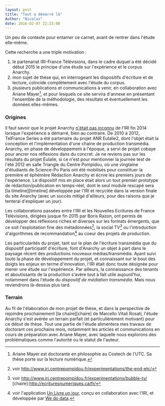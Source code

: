```yaml
---
layout: post
title: "Tout a démarré là"
Author: "Nicolas"
date: 2016-02-07 22:23:00
---
```


Un peu de contexte pour entamer ce carnet, avant de rentrer dans l'étude elle-même.

Cette recherche a une triple motivation :

1. le partenariat IRI-France Télévisions, dans le cadre duquel a été décidé début 2015 le principe d'une étude sur l'expérience et le corpus Anarchy.
2. mon sujet de thèse qui, en interrogeant les dispositifs d'écriture et de lecture, coïncide complètement avec l'étude du corpus.
3. plusieurs publications et communications à venir, en collaboration avec Ariane Mayer[^ariane], et pour lesquels ce site servira d'annexe en présentant l'ensemble de la méthodologie, des résultats et éventuellement les données elles-mêmes.

### Origines
Il faut savoir que le projet Anarchy [n'était pas inconnu](http://www.iri.centrepompidou.fr/experimentations/anarchy-fr/?lang=fr_fr) de l'IRI fin 2014 lorsque l'expérience a démarré, bien au contraire. De 2010 à 2012, TelFrance Series a été partenaire du projet ANR Eulalie2, dont l'objet était la conception et l'implémentation d'une chaine de production transmédia. Anarchy, en phase de développement à l'époque, a servi de projet cobaye pour ancrer nos réflexions dans du concret. Je ne reviens pas sur les résultats du projet Eulalie, si ce n'est pour mentionner la journée test de l'été 2012 en salle Triangle du Centre Pompidou, où une vingtaine d'étudiants de Science-Po Paris ont été mobilisés pour constituer la première et éphémère Rédaction Anarchy et écrire les premiers jours de l'expérience. Le dispositif mis en place était alors un tout premier prototype de rédaction/publication en temps-réel, dont le seul module rescapé sera [la timeline][timeline] développée par l'IRI et recyclée dans la version finale du site Anarchy (avec un succès mitigé d'ailleurs, pour des raisons que je tenterai d'expliquer un jour).

Les collaborations passées entre l'IRI et les Nouvelles Ecritures de France Télévisions, dirigées jusque fin 2015 par Boris Razon, ont permis de développer des réflexions riches et diverses sur les formats émergents, que ce soit l'exploitation fine des métadonnées[^theend], la social TV[^bubbleTV] ou l'introduction d'algorithmes de recommandation[^1livre1jour] au coeur des projets de production.

Les particularités du projet, tant sur le plan de l'écriture transmédia que du dispositif participatif d'écriture, font d'Anarchy un objet à part dans le paysage récent des productions nouveaux médias/transmédia. Ayant suivi toute la phase de développement du projet, et connaissant sur le bout des doigts les enjeux en terme d'innovation, l'IRI était donc toute désignée pour mener une étude sur l'expérience. Par ailleurs, la connaissance des tenants et aboutissants de la production s'avère tout à fait utile aujourd'hui, notamment dans l'étude du _dispositif de médiation transmédia_. Mais nous reviendrons là-dessus plus tard.

### Terrain
Au fil de l'élaboration de mon projet de thèse, et dans la perspective de rejoindre prochainement [la chaire][chaire] de Marcello Vitali Rosati, l'étude Anarchy s'est avérée un terrain parfait (et particulièrement motivant) pour ce début de thèse. Tout une partie de l'étude alimentera mes travaux de doctorant ces prochains mois, notamment les articles et communications en cours de préparation avec Ariane Mayer, avec laquelle nous explorons des problématiques comme l'autorité ou le statut de l'auteur.



[^1]: voir les publications en cours.
[timeline]:http://anarchy.nouvelles-ecritures.francetv.fr/timeline
[^ariane]: Ariane Mayer est doctorante en philosophie au Costech de l'UTC. Sa thèse porte sur la lecture numérique.
[^1livre1jour]: voir l'application [Un Livre un jour](http://unlivreunjour.fr/), conçu en collaboration avec l'IRI, et développée par [We do data](http://wedodata.fr/).
[^theend]: voir http://www.iri.centrepompidou.fr/experimentations/the-end-etc/
[^bubbleTV]: voir http://www.iri.centrepompidou.fr/experimentations/bubble-tv/
[chaire]:http://ecrituresnumeriques.ca/fr/
